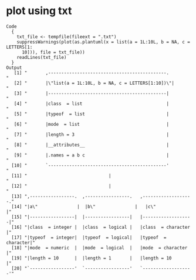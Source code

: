 # plot using txt

    Code
      {
        txt_file <- tempfile(fileext = ".txt")
        suppressWarnings(plot(as.plantuml(x = list(a = 1L:10L, b = NA, c = LETTERS[1:
          10])), file = txt_file))
        readLines(txt_file)
      }
    Output
       [1] "       ,---------------------------------------------.          "   
       [2] "       |\"list(a = 1L:10L, b = NA, c = LETTERS[1:10])\"|          " 
       [3] "       |---------------------------------------------|          "   
       [4] "       |class  = list                                |          "   
       [5] "       |typeof  = list                               |          "   
       [6] "       |mode  = list                                 |          "   
       [7] "       |length = 3                                   |          "   
       [8] "       |__attributes__                               |          "   
       [9] "       |.names = a b c                               |          "   
      [10] "       `---------------------------------------------'          "   
      [11] "                               |                                "   
      [12] "                               |                                "   
      [13] ",-----------------.  ,-----------------.   ,-------------------."   
      [14] "|a\"               |  |b\"               |   |c\"                 |"
      [15] "|-----------------|  |-----------------|   |-------------------|"   
      [16] "|class  = integer |  |class  = logical |   |class  = character |"   
      [17] "|typeof  = integer|  |typeof  = logical|   |typeof  = character|"   
      [18] "|mode  = numeric  |  |mode  = logical  |   |mode  = character  |"   
      [19] "|length = 10      |  |length = 1       |   |length = 10        |"   
      [20] "`-----------------'  `-----------------'   `-------------------'"   


